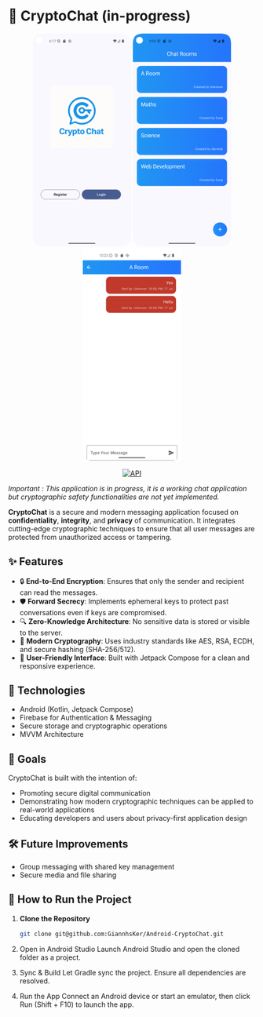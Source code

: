 # 🔐 CryptoChat (in-progress)

<p align="center">
  <img src="assets/Screen - Home.png" width="200"/>
  <img src="assets/Screen - Chatrooms.png" width="200"/>
  <img src="assets/Screen - Chat.png" width="200"/>
</p>

<p align="center">
  <a href="https://android-arsenal.com/api?level=35"><img alt="API" src="https://img.shields.io/badge/API-35%2B-brightgreen.svg?style=flat"/></a>
</p>

*Important : This application is in progress, it is a working chat application but cryptographic safety functionalities are not yet implemented.*

**CryptoChat** is a secure and modern messaging application focused on **confidentiality**, **integrity**, and **privacy** of communication. It integrates cutting-edge cryptographic techniques to ensure that all user messages are protected from unauthorized access or tampering.

## ✨ Features

- 🔒 **End-to-End Encryption**: Ensures that only the sender and recipient can read the messages.
- 🛡️ **Forward Secrecy**: Implements ephemeral keys to protect past conversations even if keys are compromised.
- 🔍 **Zero-Knowledge Architecture**: No sensitive data is stored or visible to the server.
- 🧪 **Modern Cryptography**: Uses industry standards like AES, RSA, ECDH, and secure hashing (SHA-256/512).
- 📱 **User-Friendly Interface**: Built with Jetpack Compose for a clean and responsive experience.

## 🚀 Technologies

- Android (Kotlin, Jetpack Compose)
- Firebase for Authentication & Messaging
- Secure storage and cryptographic operations
- MVVM Architecture

## 📌 Goals

CryptoChat is built with the intention of:
- Promoting secure digital communication
- Demonstrating how modern cryptographic techniques can be applied to real-world applications
- Educating developers and users about privacy-first application design

## 🛠️ Future Improvements

- Group messaging with shared key management
- Secure media and file sharing

## 🔧 How to Run the Project

1. **Clone the Repository**  
   ```bash
   git clone git@github.com:GiannhsKer/Android-CryptoChat.git
2. Open in Android Studio
Launch Android Studio and open the cloned folder as a project.

3. Sync & Build
Let Gradle sync the project. Ensure all dependencies are resolved.

4. Run the App
Connect an Android device or start an emulator, then click Run (Shift + F10) to launch the app.
